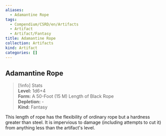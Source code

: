 ```yaml
---
aliases:
  - Adamantine Rope
tags:
  - Compendium/CSRD/en/Artifacts
  - Artifact
  - Artifact/Fantasy
title: Adamantine Rope
collection: Artifacts
kind: Artifact
categories: []
---
```

## Adamantine Rope  
>[!info] Stats  
> **Level:** 1d6+4  
> **Form:** A 50-Foot (15 M) Length of Black Rope  
> **Depletion:** -  
> **Kind:** Fantasy
  
This length of rope has the flexibility of ordinary rope but a hardness greater than steel. It is impervious to damage (including attempts to cut it) from anything less than the artifact's level.